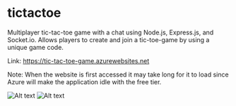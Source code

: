 # tictactoe
Multiplayer tic-tac-toe game with a chat using Node.js, Express.js, and Socket.io. Allows players to create and join a tic-toe-game by using a unique game code.

Link: https://tic-tac-toe-game.azurewebsites.net

Note: When the website is first accessed it may take long for it to load since Azure will make the application idle with the free tier.

![Alt text](AppDemo1?raw=true "Landing Page")
![Alt text](AppDemo2?raw=true "Game Page")
